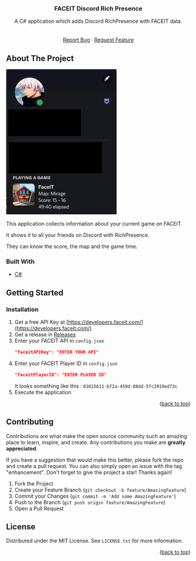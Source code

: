 ﻿<div id="top"></div>


<!-- PROJECT LOGO -->
<br />
<div align="center">

<h3 align="center">FACEIT Discord Rich Presence</h3>

  <p align="center">
    A C# application which adds Discord RichPresence with FACEIT data.
    <br />
    <br />
    <br />
    <a href="https://github.com/DamsDev1/FACEIT-Discord-Rich-Presence/issues/new?assignees=&labels=&template=bug_report.md&title=">Report Bug</a>
    ·
    <a href="https://github.com/DamsDev1/FACEIT-Discord-Rich-Presence/issues/new?assignees=&labels=&template=feature_request.md&title=">Request Feature</a>
  </p>
</div>


<!-- ABOUT THE PROJECT -->
## About The Project
![Product Name Screen Shot][product-screenshot]

This application collects information about your current game on FACEIT.

It shows it to all your friends on Discord with RichPresence.

They can know the score, the map and the game time.

### Built With

* [C#](https://visualstudio.microsoft.com/)

<!-- GETTING STARTED -->
## Getting Started

### Installation

1. Get a free API Key at [https://developers.faceit.com/](https://developers.faceit.com/)
2. Get a release in [Releases](https://github.com/DamsDev1/FACEIT-Discord-Rich-Presence/releases)
3. Enter your FACEIT API in `config.json`
   ```json
   "faceitAPIKey": "ENTER YOUR API"
   ```
4. Enter your FACEIT Player ID in `config.json`
   ```json
   "faceitPlayerID": "ENTER PLAYER ID"
   ```
   It looks something like this : `81015611-b72a-459d-88dd-5fc2919ed73c`
5. Execute the application

<p align="right">(<a href="#top">back to top</a>)</p>

<!-- CONTRIBUTING -->
## Contributing

Contributions are what make the open source community such an amazing place to learn, inspire, and create. Any contributions you make are **greatly appreciated**.

If you have a suggestion that would make this better, please fork the repo and create a pull request. You can also simply open an issue with the tag "enhancement".
Don't forget to give the project a star! Thanks again!

1. Fork the Project
2. Create your Feature Branch (`git checkout -b feature/AmazingFeature`)
3. Commit your Changes (`git commit -m 'Add some AmazingFeature'`)
4. Push to the Branch (`git push origin feature/AmazingFeature`)
5. Open a Pull Request

<!-- LICENSE -->
## License

Distributed under the MIT License. See `LICENSE.txt` for more information.

<p align="right">(<a href="#top">back to top</a>)</p>


<!-- MARKDOWN LINKS & IMAGES -->
<!-- https://www.markdownguide.org/basic-syntax/#reference-style-links -->
[product-screenshot]: images/screenshot.png
